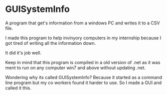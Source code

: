 # GUISystemInfo
A program that get's information from a windows PC and writes it to a CSV file.

I made this program to help invinyory computers in my internship because I got tired of writing all the information down.

It did it's job well.

Keep in mind that this program is compiled in a old version of .net as it was ment to run on any computer win7 and above without updating .net.  

Wondering why its called GUISystemInfo? Because it started as a command line program but my co workers found it harder to use. So I made a GUI and called it this.
